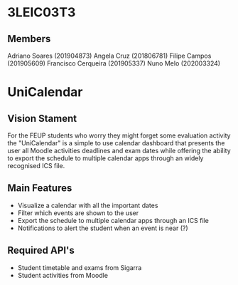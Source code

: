 # 3LEIC03T3

## Members

Adriano Soares (201904873)
Angela Cruz (201806781)
Filipe Campos (201905609)
Francisco Cerqueira (201905337)
Nuno Melo (202003324)

# UniCalendar

## Vision Stament
For the FEUP students who worry they might forget some evaluation activity the "UniCalendar" is a simple to use calendar dashboard that presents the user all Moodle activities deadlines and exam dates while offering the ability to export the schedule to multiple calendar apps through an widely recognised ICS file.

## Main Features
 - Visualize a calendar with all the important dates
 - Filter which events are shown to the user
 - Export the schedule to multiple calendar apps through an ICS file
 - Notifications to alert the student when an event is near (?)

## Required API's
- Student timetable and exams from Sigarra
- Student activities from Moodle